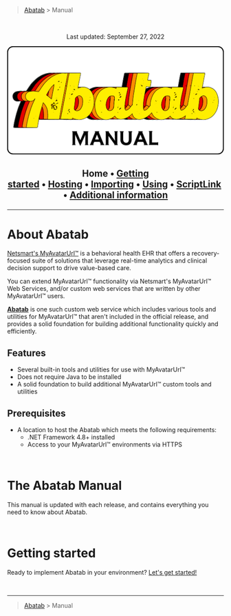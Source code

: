 > [Abatab][AbatabRepoUrl] > Manual

<br>
<div align="center">

  Last updated: September 27, 2022

  ![AbatabManualPng][AbatabManualPng]

  <h2>

  Home&nbsp;&bull;&nbsp;[Getting started][ManGettingStarted]&nbsp;&bull;&nbsp;[Hosting][ManHosting]&nbsp;&bull;&nbsp;[Importing][ManImporting]&nbsp;&bull;&nbsp;[Using][ManUsing]&nbsp;&bull;&nbsp;[ScriptLink][ManScriptLink]&nbsp;&bull;&nbsp;[Additional information][ManAdditionalInfo]

  </h2>
</div>

***

# About Abatab

[Netsmart's MyAvatarUrl™][MyAvatarUrl] is a behavioral health EHR that offers a recovery-focused suite of solutions that leverage real-time analytics and clinical decision support to drive value-based care.

You can extend MyAvatarUrl™ functionality via Netsmart's MyAvatarUrl™ Web Services, and/or custom web services that are written by other MyAvatarUrl™ users.

[**Abatab**][AbatabRepoUrl] is one such custom web service which includes various tools and utilities for MyAvatarUrl™ that aren't included in the official release, and provides a solid foundation for building additional functionality quickly and efficiently.

## Features

* Several built-in tools and utilities for use with MyAvatarUrl™
* Does not require Java to be installed
* A solid foundation to build additional MyAvatarUrl™ custom tools and utilities

## Prerequisites

* A location to host the Abatab which meets the following requirements:
  * .NET Framework 4.8+ installed
  * Access to your MyAvatarUrl™ environments via HTTPS

<br>

# The Abatab Manual

This manual is updated with each release, and contains everything you need to know about Abatab.

<br>

# Getting started

Ready to implement Abatab in your environment? [Let's get started!][ManGettingStarted]

<br>

***

> [Abatab][AbatabRepoUrl] > Manual

<!-- REFERENCE LINKS -->
[AbatabRepoUrl]: https://github.com/spectrum-health-systems/Abatab
[AbatabManualPng]: ../man/res/img/AbatabManual.png
[MyAvatarUrl]: https://www.ntst.com/Solutions-and-Services/Offerings/MyAvatarUrl
[ManHome]: ManHome.md
[ManGettingStarted]: ManGettingStarted.md
[ManHosting]: ManHosting.md
[ManImporting]: ManImporting.md
[ManUsing]: ManUsing.md
[ManScriptLink]: ManScriptLink.md
[ManAdditionalInfo]: ManAdditionalInfo.md
